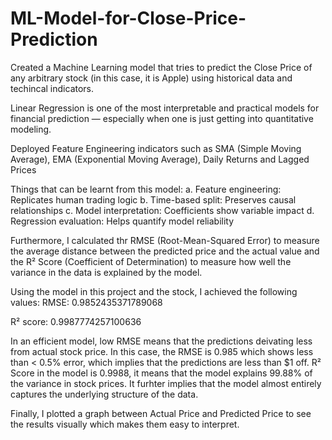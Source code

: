 # ML-Model-for-Close-Price-Prediction

Created a Machine Learning model that tries to predict the Close Price of any arbitrary stock (in this case, it is Apple) using historical data and techincal indicators.

Linear Regression is one of the most interpretable and practical models for financial prediction — especially when one is just getting into quantitative modeling.

Deployed Feature Engineering indicators such as SMA (Simple Moving Average), EMA (Exponential Moving Average), Daily Returns and Lagged Prices 

Things that can be learnt from this model: 
a. Feature engineering: Replicates human trading logic
b. Time-based split: Preserves causal relationships
c. Model interpretation: Coefficients show variable impact
d. Regression evaluation: Helps quantify model reliability

Furthermore, I calculated thr RMSE (Root-Mean-Squared Error) to measure the average distance between the predicted price and the actual value and the R² Score (Coefficient of Determination) to measure how well the variance in the data is explained by the model. 

Using the model in this project and the stock, I achieved the following values:
RMSE: 0.9852435371789068

R² score: 0.9987774257100636

In an efficient model, low RMSE means that the predictions deivating less from actual stock price. In this case, the RMSE is 0.985 which shows less than < 0.5% error, which implies that the predictions are less than $1 off. R² Score in the model is 0.9988, it means that the model explains 99.88% of the variance in stock prices. It furhter implies that the model almost entirely captures the underlying structure of the data.

Finally, I plotted a graph between Actual Price and Predicted Price to see the results visually which makes them easy to interpret. 
